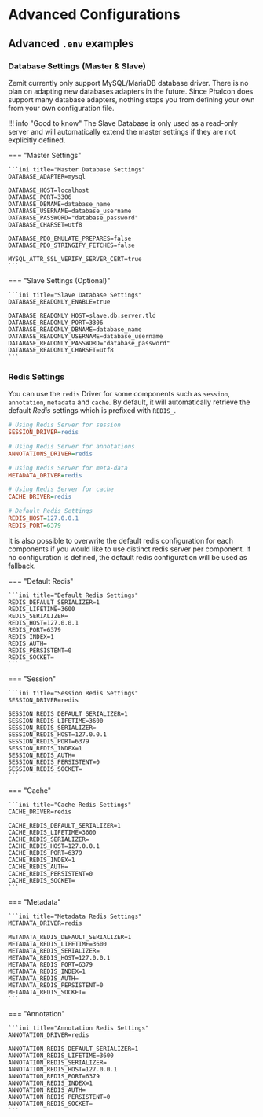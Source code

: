 # Advanced Configurations

## Advanced `.env` examples

### Database Settings (Master & Slave)

Zemit currently only support MySQL/MariaDB database driver. There is no plan on adapting new databases adapters in the future. Since Phalcon does support many database adapters, nothing stops you from defining your own from your own configuration file.

!!! info "Good to know"
    The Slave Database is only used as a read-only server and will automatically extend the master settings if they are not explicitly defined.

=== "Master Settings"

    ```ini title="Master Database Settings"
    DATABASE_ADAPTER=mysql

    DATABASE_HOST=localhost
    DATABASE_PORT=3306
    DATABASE_DBNAME=database_name
    DATABASE_USERNAME=database_username
    DATABASE_PASSWORD="database_password"
    DATABASE_CHARSET=utf8

    DATABASE_PDO_EMULATE_PREPARES=false
    DATABASE_PDO_STRINGIFY_FETCHES=false

    MYSQL_ATTR_SSL_VERIFY_SERVER_CERT=true
    ```

=== "Slave Settings (Optional)"

    ```ini title="Slave Database Settings"
    DATABASE_READONLY_ENABLE=true

    DATABASE_READONLY_HOST=slave.db.server.tld
    DATABASE_READONLY_PORT=3306
    DATABASE_READONLY_DBNAME=database_name
    DATABASE_READONLY_USERNAME=database_username
    DATABASE_READONLY_PASSWORD="database_password"
    DATABASE_READONLY_CHARSET=utf8
    ```

### Redis Settings

You can use the `redis` Driver for some components such as `session`, `annotation`, `metadata` and `cache`. By default, it will automatically retrieve the default _Redis_ settings which is prefixed with `REDIS_`.

```ini title=".env"
# Using Redis Server for session
SESSION_DRIVER=redis

# Using Redis Server for annotations
ANNOTATIONS_DRIVER=redis

# Using Redis Server for meta-data
METADATA_DRIVER=redis

# Using Redis Server for cache
CACHE_DRIVER=redis

# Default Redis Settings
REDIS_HOST=127.0.0.1
REDIS_PORT=6379
```

It is also possible to overwrite the default redis configuration for each components if you would like to use distinct redis server per component.
If no configuration is defined, the default redis configuration will be used as fallback.

=== "Default Redis"

    ```ini title="Default Redis Settings"
    REDIS_DEFAULT_SERIALIZER=1
    REDIS_LIFETIME=3600
    REDIS_SERIALIZER=
    REDIS_HOST=127.0.0.1
    REDIS_PORT=6379
    REDIS_INDEX=1
    REDIS_AUTH=
    REDIS_PERSISTENT=0
    REDIS_SOCKET=
    ```

=== "Session"

    ```ini title="Session Redis Settings"
    SESSION_DRIVER=redis

    SESSION_REDIS_DEFAULT_SERIALIZER=1
    SESSION_REDIS_LIFETIME=3600
    SESSION_REDIS_SERIALIZER=
    SESSION_REDIS_HOST=127.0.0.1
    SESSION_REDIS_PORT=6379
    SESSION_REDIS_INDEX=1
    SESSION_REDIS_AUTH=
    SESSION_REDIS_PERSISTENT=0
    SESSION_REDIS_SOCKET=
    ```

=== "Cache"

    ```ini title="Cache Redis Settings"
    CACHE_DRIVER=redis

    CACHE_REDIS_DEFAULT_SERIALIZER=1
    CACHE_REDIS_LIFETIME=3600
    CACHE_REDIS_SERIALIZER=
    CACHE_REDIS_HOST=127.0.0.1
    CACHE_REDIS_PORT=6379
    CACHE_REDIS_INDEX=1
    CACHE_REDIS_AUTH=
    CACHE_REDIS_PERSISTENT=0
    CACHE_REDIS_SOCKET=    
    ```

=== "Metadata"

    ```ini title="Metadata Redis Settings"
    METADATA_DRIVER=redis

    METADATA_REDIS_DEFAULT_SERIALIZER=1
    METADATA_REDIS_LIFETIME=3600
    METADATA_REDIS_SERIALIZER=
    METADATA_REDIS_HOST=127.0.0.1
    METADATA_REDIS_PORT=6379
    METADATA_REDIS_INDEX=1
    METADATA_REDIS_AUTH=
    METADATA_REDIS_PERSISTENT=0
    METADATA_REDIS_SOCKET=
    ```

=== "Annotation"

    ```ini title="Annotation Redis Settings"
    ANNOTATION_DRIVER=redis

    ANNOTATION_REDIS_DEFAULT_SERIALIZER=1
    ANNOTATION_REDIS_LIFETIME=3600
    ANNOTATION_REDIS_SERIALIZER=
    ANNOTATION_REDIS_HOST=127.0.0.1
    ANNOTATION_REDIS_PORT=6379
    ANNOTATION_REDIS_INDEX=1
    ANNOTATION_REDIS_AUTH=
    ANNOTATION_REDIS_PERSISTENT=0
    ANNOTATION_REDIS_SOCKET=
    ```
